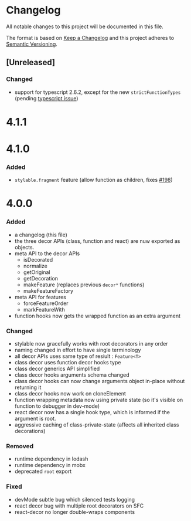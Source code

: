 # Changelog
All notable changes to this project will be documented in this file.

The format is based on [Keep a Changelog](http://keepachangelog.com/en/1.0.0/)
and this project adheres to [Semantic Versioning](http://semver.org/spec/v2.0.0.html).

## [Unreleased]

### Changed
- support for typescript 2.6.2, except for the new `strictFunctionTypes` (pending [typescript issue](https://github.com/Microsoft/TypeScript/issues/18770))

# 4.1.1
# 4.1.0

### Added
- `stylable.fragment` feature (allow function as children, fixes [#198](https://github.com/wix/wix-react-tools/issues/198))

# 4.0.0

### Added
- a changelog (this file)
- the three decor APIs (class, function and react) are nuw exported as objects.
- meta API to the decor APIs
   - isDecorated
   - normalize
   - getOriginal
   - getDecoration
   - makeFeature (replaces previous `decor*` functions)
   - makeFeatureFactory
- meta API for features
   - forceFeatureOrder
   - markFeatureWith
- function hooks now gets the wrapped function as an extra argument 

### Changed
- stylable now gracefully works with root decorators in any order
- naming changed in effort to have single terminology
- all decor APIs uses same type of resiult : `Feature<T>`
- class decor uses function decor hooks type
- class decor generics API simplified
- class decor hooks arguments schema changed
- class decor hooks can now change arguments object in-place without returning it
- class decor hooks now work on cloneElement
- function wrapping metadata now using private state (so it's visible on function to debugger in dev-mode)
- react decor now has a single hook type, which is informed if the argument is root.
- aggressive caching of class-private-state (affects all inherited class decorations)

### Removed
- runtime dependency in lodash
- runtime dependency in mobx
- deprecated `root` export

### Fixed
- devMode subtle bug which silenced tests logging
- react decor bug with multiple root decorators on SFC
- react-decor no longer double-wraps components
